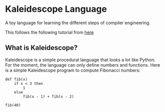 # Kaleidescope Language
A toy language for learning the different steps of compiler engineering.

This follows the following tutorial from [here](https://llvm.org/docs/tutorial/MyFirstLanguageFrontend/index.html)

## What is Kaleidescope?
Kaleidescope is a simple procedural language that looks a lot like Python. For the moment,
the language can only define numbers and functions. Here is a simple Kaleidescope program
to compute Fibonacci numbers:

```
def fib(x)
	if x < 3 then
		1
	else
		fib(x - 1) + fib(x - 2)

fib(40)
```
